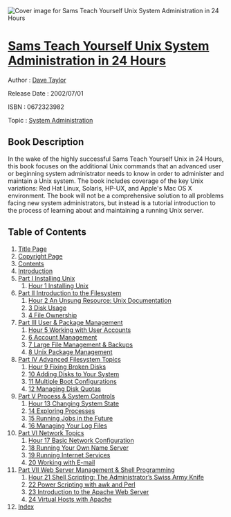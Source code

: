 ![Cover image for Sams Teach Yourself Unix System Administration in 24 Hours](https://imgdetail.ebookreading.net/cover/cover/system_admin/EB0672323982.jpg)

[Sams Teach Yourself Unix System Administration in 24 Hours](https://ebookreading.net/view/book/Sams+Teach+Yourself+Unix+System+Administration+in+24+Hours-EB0672323982_1.html "Sams Teach Yourself Unix System Administration in 24 Hours")
====================================================================================================================

Author : [Dave Taylor](https://ebookreading.net/search/author/Dave+Taylor)

Release Date : 2002/07/01

ISBN : 0672323982

Topic : [System Administration](https://ebookreading.net/search/category/system-administration)

Book Description
-----------------

In the wake of the highly successful Sams Teach Yourself Unix in 24 Hours, this book focuses on the additional Unix commands that an advanced user or beginning system administrator needs to know in order to administer and maintain a Unix system. The book includes coverage of the key Unix variations: Red Hat Linux, Solaris, HP-UX, and Apple's Mac OS X environment. The book will not be a comprehensive solution to all problems facing new system administrators, but instead is a tutorial introduction to the process of learning about and maintaining a running Unix server.
              
Table of Contents
-----------------

1. [Title Page](https://ebookreading.net/view/book/Sams+Teach+Yourself+Unix+System+Administration+in+24+Hours-EB0672323982_2.html#title)
1. [Copyright Page](https://ebookreading.net/view/book/Sams+Teach+Yourself+Unix+System+Administration+in+24+Hours-EB0672323982_2.html#copy)
1. [Contents](https://ebookreading.net/view/book/Sams+Teach+Yourself+Unix+System+Administration+in+24+Hours-EB0672323982_2.html#cont)
1. [Introduction](https://ebookreading.net/view/book/Sams+Teach+Yourself+Unix+System+Administration+in+24+Hours-EB0672323982_3.html#int)
1. [Part I Installing Unix](https://ebookreading.net/view/book/Sams+Teach+Yourself+Unix+System+Administration+in+24+Hours-EB0672323982_4.html#part1)
    1. [Hour 1 Installing Unix](https://ebookreading.net/view/book/Sams+Teach+Yourself+Unix+System+Administration+in+24+Hours-EB0672323982_5.html#ch01)
1. [Part II Introduction to the Filesystem](https://ebookreading.net/view/book/Sams+Teach+Yourself+Unix+System+Administration+in+24+Hours-EB0672323982_6.html#part2)
    1. [Hour 2 An Unsung Resource: Unix Documentation](https://ebookreading.net/view/book/Sams+Teach+Yourself+Unix+System+Administration+in+24+Hours-EB0672323982_7.html#ch02)
    1. [3 Disk Usage](https://ebookreading.net/view/book/Sams+Teach+Yourself+Unix+System+Administration+in+24+Hours-EB0672323982_8.html#ch03)
    1. [4 File Ownership](https://ebookreading.net/view/book/Sams+Teach+Yourself+Unix+System+Administration+in+24+Hours-EB0672323982_9.html#ch04)
1. [Part III User &amp; Package Management](https://ebookreading.net/view/book/Sams+Teach+Yourself+Unix+System+Administration+in+24+Hours-EB0672323982_10.html#part3)
    1. [Hour 5 Working with User Accounts](https://ebookreading.net/view/book/Sams+Teach+Yourself+Unix+System+Administration+in+24+Hours-EB0672323982_11.html#ch05)
    1. [6 Account Management](https://ebookreading.net/view/book/Sams+Teach+Yourself+Unix+System+Administration+in+24+Hours-EB0672323982_12.html#ch06)
    1. [7 Large File Management &amp; Backups](https://ebookreading.net/view/book/Sams+Teach+Yourself+Unix+System+Administration+in+24+Hours-EB0672323982_13.html#ch07)
    1. [8 Unix Package Management](https://ebookreading.net/view/book/Sams+Teach+Yourself+Unix+System+Administration+in+24+Hours-EB0672323982_14.html#ch08)
1. [Part IV Advanced Filesystem Topics](https://ebookreading.net/view/book/Sams+Teach+Yourself+Unix+System+Administration+in+24+Hours-EB0672323982_15.html#part4)
    1. [Hour 9 Fixing Broken Disks](https://ebookreading.net/view/book/Sams+Teach+Yourself+Unix+System+Administration+in+24+Hours-EB0672323982_16.html#ch09)
    1. [10 Adding Disks to Your System](https://ebookreading.net/view/book/Sams+Teach+Yourself+Unix+System+Administration+in+24+Hours-EB0672323982_17.html#ch10)
    1. [11 Multiple Boot Configurations](https://ebookreading.net/view/book/Sams+Teach+Yourself+Unix+System+Administration+in+24+Hours-EB0672323982_18.html#ch11)
    1. [12 Managing Disk Quotas](https://ebookreading.net/view/book/Sams+Teach+Yourself+Unix+System+Administration+in+24+Hours-EB0672323982_19.html#ch12)
1. [Part V Process &amp; System Controls](https://ebookreading.net/view/book/Sams+Teach+Yourself+Unix+System+Administration+in+24+Hours-EB0672323982_20.html#part5)
    1. [Hour 13 Changing System State](https://ebookreading.net/view/book/Sams+Teach+Yourself+Unix+System+Administration+in+24+Hours-EB0672323982_21.html#ch13)
    1. [14 Exploring Processes](https://ebookreading.net/view/book/Sams+Teach+Yourself+Unix+System+Administration+in+24+Hours-EB0672323982_22.html#ch14)
    1. [15 Running Jobs in the Future](https://ebookreading.net/view/book/Sams+Teach+Yourself+Unix+System+Administration+in+24+Hours-EB0672323982_23.html#ch15)
    1. [16 Managing Your Log Files](https://ebookreading.net/view/book/Sams+Teach+Yourself+Unix+System+Administration+in+24+Hours-EB0672323982_24.html#ch16)
1. [Part VI Network Topics](https://ebookreading.net/view/book/Sams+Teach+Yourself+Unix+System+Administration+in+24+Hours-EB0672323982_25.html#part6)
    1. [Hour 17 Basic Network Configuration](https://ebookreading.net/view/book/Sams+Teach+Yourself+Unix+System+Administration+in+24+Hours-EB0672323982_26.html#ch17)
    1. [18 Running Your Own Name Server](https://ebookreading.net/view/book/Sams+Teach+Yourself+Unix+System+Administration+in+24+Hours-EB0672323982_27.html#ch18)
    1. [19 Running Internet Services](https://ebookreading.net/view/book/Sams+Teach+Yourself+Unix+System+Administration+in+24+Hours-EB0672323982_28.html#ch19)
    1. [20 Working with E-mail](https://ebookreading.net/view/book/Sams+Teach+Yourself+Unix+System+Administration+in+24+Hours-EB0672323982_29.html#ch20)
1. [Part VII Web Server Management &amp; Shell Programming](https://ebookreading.net/view/book/Sams+Teach+Yourself+Unix+System+Administration+in+24+Hours-EB0672323982_30.html#part7)
    1. [Hour 21 Shell Scripting: The Administrator’s Swiss Army Knife](https://ebookreading.net/view/book/Sams+Teach+Yourself+Unix+System+Administration+in+24+Hours-EB0672323982_31.html#ch21)
    1. [22 Power Scripting with awk and Perl](https://ebookreading.net/view/book/Sams+Teach+Yourself+Unix+System+Administration+in+24+Hours-EB0672323982_32.html#ch22)
    1. [23 Introduction to the Apache Web Server](https://ebookreading.net/view/book/Sams+Teach+Yourself+Unix+System+Administration+in+24+Hours-EB0672323982_33.html#ch23)
    1. [24 Virtual Hosts with Apache](https://ebookreading.net/view/book/Sams+Teach+Yourself+Unix+System+Administration+in+24+Hours-EB0672323982_34.html#ch24)
1. [Index](https://ebookreading.net/view/book/Sams+Teach+Yourself+Unix+System+Administration+in+24+Hours-EB0672323982_35.html#ind)
